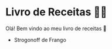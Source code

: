 # Livro de Receitas :woman_cook:

Olá! Bem vindo ao meu livro de receitas :call_me_hand:

* Strogonoff de Frango

